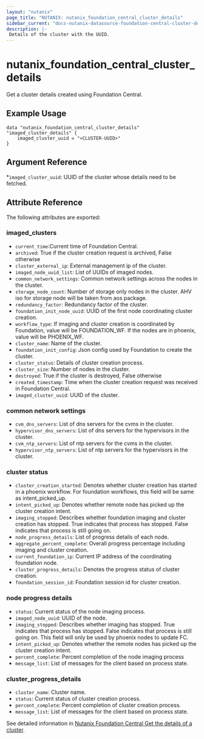 ```yaml
---
layout: "nutanix"
page_title: "NUTANIX: nutanix_foundation_central_cluster_details"
sidebar_current: "docs-nutanix-datasource-foundation-central-cluster-details"
description: |-
 Details of the cluster with the UUID. 
---
```


# nutanix_foundation_central_cluster_details

Get a cluster details created using Foundation Central.

## Example Usage

```hcl
data "nutanix_foundation_central_cluster_details" "imaged_cluster_details" {
    imaged_cluster_uuid = "<CLUSTER-UUID>"
}
```

## Argument Reference

*`imaged_cluster_uuid`: UUID of the cluster whose details need to be fetched.

## Attribute Reference

The following attributes are exported:

### imaged_clusters
* `current_time`:Current time of Foundation Central.
* `archived`: True if the cluster creation request is archived, False otherwise
* `cluster_external_ip`: External management ip of the cluster.
* `imaged_node_uuid_list`: List of UUIDs of imaged nodes.
* `common_network_settings`: Common network settings across the nodes in the cluster.
* `storage_node_count`: Number of storage only nodes in the cluster. AHV iso for storage node will be taken from aos package.
* `redundancy_factor`: Redundancy factor of the cluster.
* `foundation_init_node_uuid`: UUID of the first node coordinating cluster creation.
* `workflow_type`: If imaging and cluster creation is coordinated by Foundation, value will be FOUNDATION_WF. If the nodes are in phoenix, value will be PHOENIX_WF.
* `cluster_name`: Name of the cluster.
* `foundation_init_config`: Json config used by Foundation to create the cluster.
* `cluster_status`: Details of cluster creation process.
* `cluster_size`: Number of nodes in the cluster.
* `destroyed`: True if the cluster is destroyed, False otherwise
* `created_timestamp`: Time when the cluster creation request was received in Foundation Central.
* `imaged_cluster_uuid`: UUID of the cluster.


### common network settings
* `cvm_dns_servers`: List of dns servers for the cvms in the cluster.
* `hypervisor_dns_servers`: List of dns servers for the hypervisors in the cluster.
* `cvm_ntp_servers`: List of ntp servers for the cvms in the cluster.
* `hypervisor_ntp_servers`: List of ntp servers for the hypervisors in the cluster.

### cluster status
* `cluster_creation_started`: Denotes whether cluster creation has started in a phoenix workflow. For foundation workflows, this field will be same as intent_picked_up.
* `intent_picked_up`: Denotes whether remote node has picked up the cluster creation intent.
* `imaging_stopped`: Describes whether foundation imaging and cluster creation has stopped. True indicates that process has stopped. False indicates that process is still going on.
* `node_progress_details`: List of progress details of each node.
* `aggregate_percent_complete`: Overall progress percentage including imaging and cluster creation.
* `current_foundation_ip`: Current IP address of the coordinating foundation node.
* `cluster_progress_details`: Denotes the progress status of cluster creation.
* `foundation_session_id`: Foundation session id for cluster creation.

### node progress details
* `status`: Current status of the node imaging process.
* `imaged_node_uuid`: UUID of the node.
* `imaging_stopped`: Describes whether imaging has stopped. True indicates that process has stopped. False indicates that process is still going on. This field will only be used by phoenix nodes to update FC.
* `intent_picked_up`: Denotes whether the remote nodes has picked up the cluster creation intent.
* `percent_complete`: Percent completion of the node imaging process
* `message_list`: List of messages for the client based on process state.

### cluster_progress_details
* `cluster_name`: Cluster name.
* `status`: Current status of cluster creation process.
* `percent_complete`: Percent completion of cluster creation process.
* `message_list`: List of messages for the client based on process state.


See detailed information in [Nutanix Foundation Central Get the details of a cluster](https://www.nutanix.dev/api_references/foundation-central/#/52a237a955f44-get-the-details-of-a-cluster).